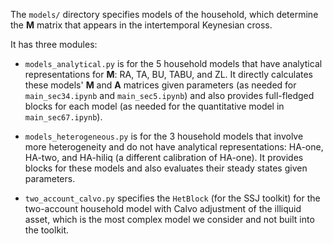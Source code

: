 The `models/` directory specifies models of the household, which determine the $\mathbf{M}$ matrix that appears in the intertemporal Keynesian cross.

It has three modules:

- `models_analytical.py` is for the 5 household models that have analytical representations for $\mathbf{M}$: RA, TA, BU, TABU, and ZL. It directly calculates these models' $\mathbf{M}$ and $\mathbf{A}$ matrices given parameters (as needed for `main_sec34.ipynb` and `main_sec5.ipynb`) and also provides full-fledged blocks for each model (as needed for the quantitative model in `main_sec67.ipynb`).

- `models_heterogeneous.py` is for the 3 household models that involve more heterogeneity and do not have analytical representations: HA-one, HA-two, and HA-hiliq (a different calibration of HA-one). It provides blocks for these models and also evaluates their steady states given parameters.

- `two_account_calvo.py` specifies the `HetBlock` (for the SSJ toolkit) for the two-account household model with Calvo adjustment of the illiquid asset, which is the most complex model we consider and not built into the toolkit.
